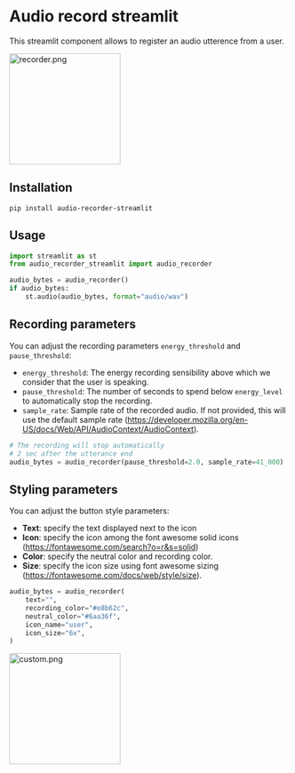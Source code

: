 # Audio record streamlit

This streamlit component allows to register an audio utterence from a user.

<img src="https://raw.githubusercontent.com/Joooohan/audio-recorder-streamlit/main/img/recorder.png" alt="recorder.png" width="200"/>

## Installation

`pip install audio-recorder-streamlit`

## Usage

```python
import streamlit as st
from audio_recorder_streamlit import audio_recorder

audio_bytes = audio_recorder()
if audio_bytes:
    st.audio(audio_bytes, format="audio/wav")
```

## Recording parameters

You can adjust the recording parameters `energy_threshold` and
`pause_threshold`:
- `energy_threshold`: The energy recording sensibility above which we consider
    that the user is speaking.
- `pause_threshold`: The number of seconds to spend below `energy_level` to
    automatically stop the recording.
- `sample_rate`: Sample rate of the recorded audio. If not provided, this will use the
    default sample rate (https://developer.mozilla.org/en-US/docs/Web/API/AudioContext/AudioContext).


```python
# The recording will stop automatically
# 2 sec after the utterance end
audio_bytes = audio_recorder(pause_threshold=2.0, sample_rate=41_000)
```

## Styling parameters

You can adjust the button style parameters:
- **Text**: specify the text displayed next to the icon
- **Icon**: specify the icon among the font awesome solid icons
  (https://fontawesome.com/search?o=r&s=solid)
- **Color**: specify the neutral color and recording color.
- **Size**: specify the icon size using font awesome sizing
  (https://fontawesome.com/docs/web/style/size).

```python
audio_bytes = audio_recorder(
    text="",
    recording_color="#e8b62c",
    neutral_color="#6aa36f",
    icon_name="user",
    icon_size="6x",
)
```
<img src="https://raw.githubusercontent.com/Joooohan/audio-recorder-streamlit/main/img/custom.png" alt="custom.png" width="200"/>
